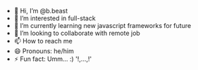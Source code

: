 - 👋 Hi, I’m @b.beast
- 👀 I’m interested in full-stack
- 🌱 I’m currently learning new javascript frameworks for future
- 💞️ I’m looking to collaborate with remote job
- 📫 How to reach me 
- 😄 Pronouns: he/him
- ⚡ Fun fact: Umm... :) '!,...,!'

<!-- ## SQL Certification
![HackerRank SQL advanced Certificate](https://github.com/BBeast131/BBeast131/blob/main/hackerrank/sql_advanced.png) -->

<!---
yukato131/yukato131 is a ✨ special ✨ repository because its `README.md` (this file) appears on your GitHub profile.
You can click the Preview link to take a look at your changes.
--->
